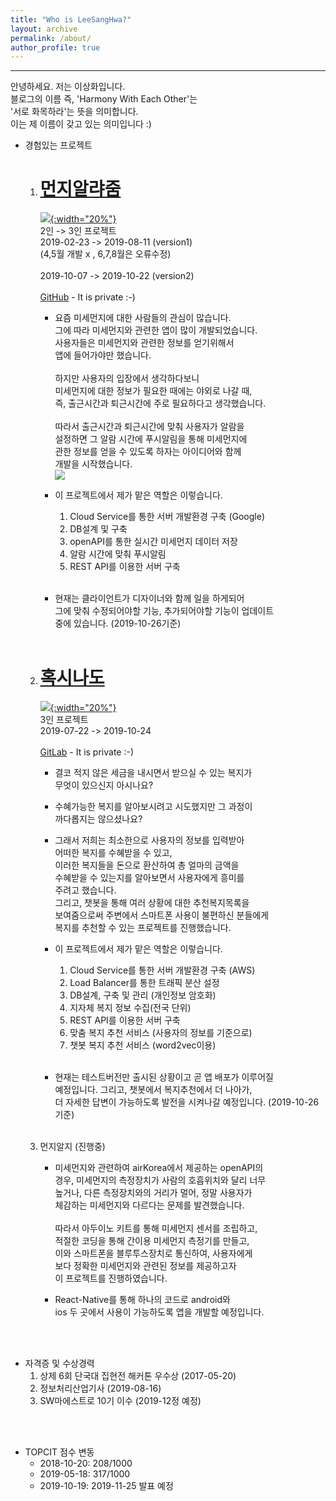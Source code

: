 ```yaml
---
title: "Who is LeeSangHwa?"
layout: archive
permalink: /about/
author_profile: true
---
```


---

안녕하세요. 저는 이상화입니다.  
블로그의 이름 즉, 'Harmony With Each Other'는  
'서로 화목하라'는 뜻을 의미합니다.  
이는 제 이름이 갖고 있는 의미입니다 :)

- 경험있는 프로젝트
    1.  # [먼지알랴줌](https://apps.apple.com/us/app/%EB%A8%BC%EC%A7%80%EC%95%8C%EB%9E%B4%EC%A4%8C/id1470952112)
        [![](/assets/images/munji-alarm-logo.png){:width="20%"}](https://apps.apple.com/us/app/%EB%A8%BC%EC%A7%80%EC%95%8C%EB%9E%B4%EC%A4%8C/id1470952112)  
        2인 -> 3인 프로젝트  
        2019-02-23 -> 2019-08-11 (version1)  
        (4,5월 개발 x , 6,7,8월은 오류수정)
        <br><br>
        2019-10-07 -> 2019-10-22 (version2)
        <br><br>
        [GitHub](https://github.com/lee-sanghwa/OnOffDust) - It is private :-)
        - 요즘 미세먼지에 대한 사람들의 관심이 많습니다.  
        그에 따라 미세먼지와 관련한 앱이 많이 개발되었습니다.  
        사용자들은 미세먼지와 관련한 정보를 얻기위해서  
        앱에 들어가야만 했습니다.<br><br>
        하지만 사용자의 입장에서 생각하다보니  
        미세먼지에 대한 정보가 필요한 때에는 야외로 나갈 때,  
        즉, 출근시간과 퇴근시간에 주로 필요하다고 생각했습니다.<br><br>
        따라서 출근시간과 퇴근시간에 맞춰 사용자가 알람을  
        설정하면 그 알람 시간에 푸시알림을 통해 미세먼지에  
        관한 정보를 얻을 수 있도록 하자는 아이디어와 함께  
        개발을 시작했습니다.  
        ![](/assets/images/munji-alarm-detail.png)
        
        - 이 프로젝트에서 제가 맡은 역할은 이렇습니다.
            1. Cloud Service를 통한 서버 개발환경 구축 (Google)
            2. DB설계 및 구축
            3. openAPI를 통한 실시간 미세먼지 데이터 저장
            4. 알람 시간에 맞춰 푸시알림
            5. REST API를 이용한 서버 구축
        <br><br>
        - 현재는 클라이언트가 디자이너와 함께 일을 하게되어  
        그에 맞춰 수정되어야할 기능, 추가되어야할 기능이 업데이트  
        중에 있습니다. (2019-10-26기준)
    <br><br>
    2.  # [혹시나도](https://play.google.com/apps/publish/internalappsharing/)
        [![](/assets/images/hoxynado-logo.png){:width="20%"}](https://play.google.com/apps/publish/internalappsharing/)  
        3인 프로젝트  
        2019-07-22 -> 2019-10-24
        <br><br>
        [GitLab](https://git.swmgit.org/root/p1040_chatbot) - It is private :-)
        - 결코 적지 않은 세금을 내시면서 받으실 수 있는 복지가  
        무엇이 있으신지 아시나요?
        - 수혜가능한 복지를 알아보시려고 시도했지만 그 과정이  
        까다롭지는 않으셨나요?
        - 그래서 저희는 최소한으로 사용자의 정보를 입력받아  
        어떠한 복지를 수혜받을 수 있고,  
        이러한 복지들을 돈으로 환산하여 총 얼마의 금액을  
        수혜받을 수 있는지를 알아보면서 사용자에게 흥미를  
        주려고 했습니다.  
        그리고, 챗봇을 통해 여러 상황에 대한 추천복지목록을  
        보여줌으로써 주변에서 스마트폰 사용이 불편하신 분들에게  
        복지를 추천할 수 있는 프로젝트를 진행했습니다.
        
        - 이 프로젝트에서 제가 맡은 역할은 이렇습니다.
            1. Cloud Service를 통한 서버 개발환경 구축 (AWS)
            2. Load Balancer를 통한 트래픽 분산 설정
            3. DB설계, 구축 및 관리 (개인정보 암호화)
            4. 지자체 복지 정보 수집(전국 단위)
            5. REST API를 이용한 서버 구축
            6. 맞춤 복지 추천 서비스 (사용자의 정보를 기준으로)
            7. 챗봇 복지 추천 서비스 (word2vec이용)
        <br><br>
        - 현재는 테스트버전만 출시된 상황이고 곧 앱 배포가 이루어질   
        예정입니다. 그리고, 챗봇에서 복지추천에서 더 나아가,  
        더 자세한 답변이 가능하도록 발전을 시켜나갈 예정입니다. (2019-10-26기준)
    <br><br>
    3. 먼지알지 (진행중)
        - 미세먼지와 관련하여 airKorea에서 제공하는 openAPI의  
        경우, 미세먼지의 측정장치가 사람의 호흡위치와 달리 너무  
        높거나, 다른 측정장치와의 거리가 멀어, 정말 사용자가  
        체감하는 미세먼지와 다르다는 문제를 발견했습니다.<br><br>
        따라서 아두이노 키트를 통해 미세먼지 센서를 조립하고,  
        적절한 코딩을 통해 간이용 미세먼지 측정기를 만들고,  
        이와 스마트폰을 블루투스장치로 통신하여, 사용자에게  
        보다 정확한 미세먼지와 관련된 정보를 제공하고자  
        이 프로젝트를 진행하였습니다.
        
        - React-Native를 통해 하나의 코드로 android와  
        ios 두 곳에서 사용이 가능하도록 앱을 개발할 예정입니다.
        
<br><br>
- 자격증 및 수상경력
    1. 상제 6회 단국대 집현전 해커톤 우수상 (2017-05-20)
    2. 정보처리산업기사 (2019-08-16)
    3. SW마에스트로 10기 이수 (2019-12정 예정)
    
<br><br>
- TOPCIT 점수 변동
    - 2018-10-20: 208/1000
    - 2019-05-18: 317/1000
    - 2019-10-19: 2019-11-25 발표 예정